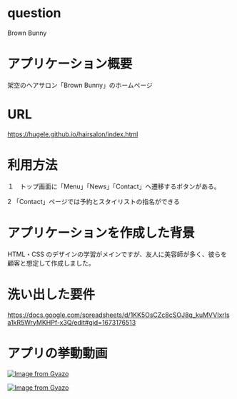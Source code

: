 # question

Brown Bunny

# アプリケーション概要

架空のヘアサロン「Brown Bunny」のホームページ

# URL

https://hugele.github.io/hairsalon/index.html

# 利用方法

１　トップ画面に「Menu」「News」「Contact」へ遷移するボタンがある。

2 「Contact」ページでは予約とスタイリストの指名ができる

# アプリケーションを作成した背景

HTML・CSS のデザインの学習がメインですが、友人に美容師が多く、彼らを顧客と想定して作成しました。

# 洗い出した要件

https://docs.google.com/spreadsheets/d/1KK5OsCZc8cSOJ8q_kuMVVIxrlsa1kR5WryMKHPf-x3Q/edit#gid=1673176513

# アプリの挙動動画

[![Image from Gyazo](https://i.gyazo.com/5a0224866ef279d96ecbcd461d6e9bec.gif)](https://gyazo.com/5a0224866ef279d96ecbcd461d6e9bec)

[![Image from Gyazo](https://i.gyazo.com/d5e9290d591c584d7f7b44c82de28bd0.gif)](https://gyazo.com/d5e9290d591c584d7f7b44c82de28bd0)

